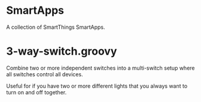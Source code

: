 # SmartApps
A collection of SmartThings SmartApps.

3-way-switch.groovy
===================
Combine two or more independent switches into a multi-switch setup where all switches control all devices.

Useful for if you have two or more different lights that you always want to turn on and off together.

